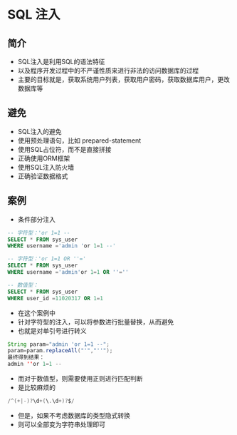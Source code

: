 # SQL 注入

## 简介
- SQL注入是利用SQL的语法特征
- 以及程序开发过程中的不严谨性质来进行非法的访问数据库的过程
- 主要的目标就是，获取系统用户列表，获取用户密码，获取数据库用户，更改数据库等

## 避免
- SQL注入的避免
- 使用预处理语句，比如 prepared-statement
- 使用SQL占位符，而不是直接拼接
- 正确使用ORM框架
- 使用SQL注入防火墙
- 正确验证数据格式

## 案例
- 条件部分注入
```sql
-- 字符型：'or 1=1 --
SELECT * FROM sys_user
WHERE username ='admin 'or 1=1 --'

-- 字符型：'or 1=1 OR ''='
SELECT * FROM sys_user
WHERE username ='admin'or 1=1 OR ''=''

-- 数值型：
SELECT * FROM sys_user
WHERE user_id =11020317 OR 1=1
```
- 在这个案例中
- 针对字符型的注入，可以将参数进行批量替换，从而避免
- 也就是对单引号进行转义
```java
String param="admin 'or 1=1 --";
param=param.replaceAll("'","''");
最终得到结果：
admin ''or 1=1 --
```
- 而对于数值型，则需要使用正则进行匹配判断
- 是比较麻烦的
```java
/^(+|-)?\d+(\.\d+)?$/
```
- 但是，如果不考虑数据库的类型隐式转换
- 则可以全部变为字符串处理即可
